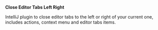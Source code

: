 **Close Editor Tabs Left Right**

IntelliJ plugin to close editor tabs to the left or right of your current one, includes actions, context menu and editor tabs items.
 
